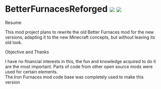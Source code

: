 # BetterFurnacesReforged ![](https://cf.way2muchnoise.eu/395653.svg) ![](https://cf.way2muchnoise.eu/versions/For%20MC_395653_all.svg)
Resume

This mod project plans to rewrite the old Better Furnaces 
mod for the new versions, adapting it to the new Minecraft concepts, but without leaving its 
old look.

Objective and Thanks

I have no financial interests in this, the fun and knowledge acquired to do it are the most important.  Parts of code from other open source mods were used for certain elements.  
The Iron Furnaces mod code base was completely used to make this version
